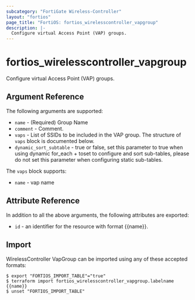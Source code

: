 ```yaml
---
subcategory: "FortiGate Wireless-Controller"
layout: "fortios"
page_title: "FortiOS: fortios_wirelesscontroller_vapgroup"
description: |-
  Configure virtual Access Point (VAP) groups.
---
```


# fortios_wirelesscontroller_vapgroup
Configure virtual Access Point (VAP) groups.

## Argument Reference


The following arguments are supported:

* `name` - (Required) Group Name
* `comment` - Comment.
* `vaps` - List of SSIDs to be included in the VAP group. The structure of `vaps` block is documented below.
* `dynamic_sort_subtable` - true or false, set this parameter to true when using dynamic for_each + toset to configure and sort sub-tables, please do not set this parameter when configuring static sub-tables.

The `vaps` block supports:

* `name` - vap name


## Attribute Reference

In addition to all the above arguments, the following attributes are exported:
* `id` - an identifier for the resource with format {{name}}.

## Import

WirelessController VapGroup can be imported using any of these accepted formats:
```
$ export "FORTIOS_IMPORT_TABLE"="true"
$ terraform import fortios_wirelesscontroller_vapgroup.labelname {{name}}
$ unset "FORTIOS_IMPORT_TABLE"
```
